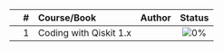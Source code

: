 ##


|  | # | Course/Book | Author | Status |
|:---:|:---:|:-------|:-------|:------:|
|  | 1 | Coding with Qiskit 1.x |  | ![0%](https://progress-bar.dev/0) |